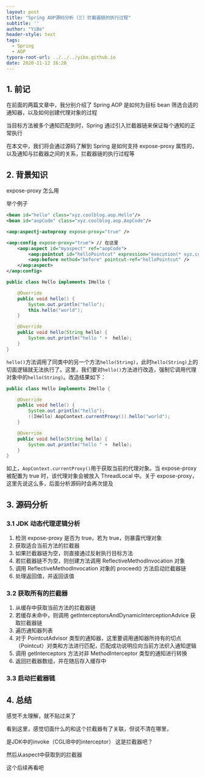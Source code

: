 ```yaml
---
layout: post
title: "Spring AOP源码分析（三）拦截器链的执行过程"
subtitle: ''
author: "YiBo"
header-style: text
tags:
  - Spring
  - AOP
typora-root-url: ../../../yibo.github.io
date: 2020-11-12 16:20
---
```


## 1. 前记

在前面的两篇文章中，我分别介绍了 Spring AOP 是如何为目标 bean 筛选合适的通知器，以及如何创建代理对象的过程

当目标方法被多个通知匹配到时，Spring 通过引入拦截器链来保证每个通知的正常执行

在本文中，我们将会通过源码了解到 Spring 是如何支持 expose-proxy 属性的，以及通知与拦截器之间的关系，拦截器链的执行过程等

## 2. 背景知识

expose-proxy 怎么用

举个例子

```xml
<bean id="hello" class="xyz.coolblog.aop.Hello"/>
<bean id="aopCode" class="xyz.coolblog.aop.AopCode"/>

<aop:aspectj-autoproxy expose-proxy="true" />

<aop:config expose-proxy="true"> // 在这里
    <aop:aspect id="myaspect" ref="aopCode">
        <aop:pointcut id="helloPointcut" expression="execution(* xyz.coolblog.aop.*.hello*(..))" />
        <aop:before method="before" pointcut-ref="helloPointcut" />
    </aop:aspect>
</aop:config>
```

```java
public class Hello implements IHello {

    @Override
    public void hello() {
        System.out.println("hello");
        this.hello("world");
    }

    @Override
    public void hello(String hello) {
        System.out.println("hello " +  hello);
    }
}
```

`hello()`方法调用了同类中的另一个方法`hello(String)`，此时`hello(String)`上的切面逻辑就无法执行了。这里，我们要对`hello()`方法进行改造，强制它调用代理对象中的`hello(String)`。改造结果如下：

```java
public class Hello implements IHello {

    @Override
    public void hello() {
        System.out.println("hello");
        ((IHello) AopContext.currentProxy()).hello("world");
    }

    @Override
    public void hello(String hello) {
        System.out.println("hello " +  hello);
    }
}
```

如上，`AopContext.currentProxy()`用于获取当前的代理对象。当 expose-proxy 被配置为 true 时，该代理对象会被放入 ThreadLocal 中。关于 expose-proxy，这里先说这么多，后面分析源码时会再次提及



## 3. 源码分析

### 3.1 JDK 动态代理逻辑分析

1. 检测 expose-proxy 是否为 true，若为 true，则暴露代理对象
2. 获取适合当前方法的拦截器
3. 如果拦截器链为空，则直接通过反射执行目标方法
4. 若拦截器链不为空，则创建方法调用 ReflectiveMethodInvocation 对象
5. 调用 ReflectiveMethodInvocation 对象的 proceed() 方法启动拦截器链
6. 处理返回值，并返回该值

### 3.2 获取所有的拦截器

1. 从缓存中获取当前方法的拦截器链
2. 若缓存未命中，则调用 getInterceptorsAndDynamicInterceptionAdvice 获取拦截器链
3. 遍历通知器列表
4. 对于 PointcutAdvisor 类型的通知器，这里要调用通知器所持有的切点（Pointcut）对类和方法进行匹配，匹配成功说明应向当前方法织入通知逻辑
5. 调用 getInterceptors 方法对非 MethodInterceptor 类型的通知进行转换
6. 返回拦截器数组，并在随后存入缓存中

### 3.3 启动拦截器链



## 4. 总结

感觉不太理解，就不贴过来了

看到这里，感觉切面什么的和这个拦截器有了关联，但说不清在哪里，

是JDK中的invoke（CGLIB中的interceptor） 这是拦截器吧？

然后从aspect中获取到的拦截器

这个后续再看吧